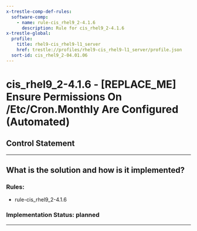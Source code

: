 ```yaml
---
x-trestle-comp-def-rules:
  software-comp:
    - name: rule-cis_rhel9_2-4.1.6
      description: Rule for cis_rhel9_2-4.1.6
x-trestle-global:
  profile:
    title: rhel9-cis_rhel9-l1_server
    href: trestle://profiles/rhel9-cis_rhel9-l1_server/profile.json
  sort-id: cis_rhel9_2-04.01.06
---
```


# cis_rhel9_2-4.1.6 - \[REPLACE_ME\] Ensure Permissions On /Etc/Cron.Monthly Are Configured (Automated)

## Control Statement

______________________________________________________________________

## What is the solution and how is it implemented?

<!-- For implementation status enter one of: implemented, partial, planned, alternative, not-applicable -->

<!-- Note that the list of rules under ### Rules: is read-only and changes will not be captured after assembly to JSON -->

<!-- Add control implementation description here for control: cis_rhel9_2-4.1.6 -->

### Rules:

  - rule-cis_rhel9_2-4.1.6

### Implementation Status: planned

______________________________________________________________________
